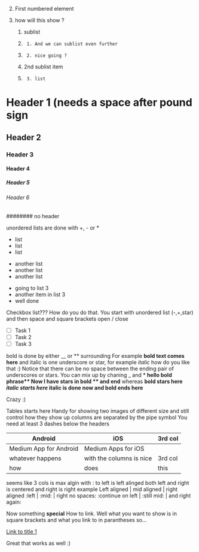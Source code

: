 2. First numbered element
3. how will this show ?

    1. sublist
    2.      1. And we can sublist even further
    3.      2. nice going ?
    5. 2nd sublist item
    6.      3. list 

# Header 1 (needs a space after pound sign
## Header 2
### Header 3
#### Header 4
##### Header 5
###### Header 6

######## no header 

unordered lists are done with +, - or *
+ list
+ list 
+ list 

- another list
- another list
- another list

* going to list 3
* another item in list 3
* well done

Checkbox list??? How do you do that. You start with unordered list (-,+,star) and then space and square brackets open / close
- [ ] Task 1
- [ ] Task 2
- [ ] Task 3

bold is done by either __ or ** surrounding
For example __bold text comes here__
and italic is one underscore or star, for example
_italic_ how do you like that :)
Notice that there can be no space between the ending pair of underscores or stars.
You can mix up by chaning _ and *
__hello bold phrase** Now I have stars in bold ** and end__
whereas __bold stars here *italic starts here* italic is done now and bold ends here__

Crazy :)

Tables starts here
Handy for showing two images of different size and still control how they show up
columns are separated by the pipe symbol
You need at least 3 dashes below the headers


Android | iOS | 3rd col
------- | ------- | -------
Medium App for Android | Medium Apps for iOS
whatever happens | with the columns is nice | 3rd col
how | does | this | look ?         Well look is not shown cause we only have 3 headers I guess

seems like 3 cols is max
algin with :
to left is left alinged
both left and right is centered
and right is right
example
Left aligned | mid aligned | right aligned
:left  | :mid: | right no spaces:
:continue on left | :still mid: | and right again:

Now something __special__
How to link.
Well what you want to show is in square brackets and what you link to in 
parantheses
so...

[Link to title 1](https://github.com/AlainVe/TextAnalytics/new/master#header-1-needs-a-space-after-pound-sign)

Great that works as well :)





